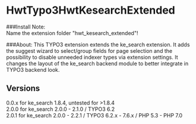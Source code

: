 # HwtTypo3HwtKesearchExtended
###Install Note:  
Name the extension folder "hwt_kesearch_extended"!

###About: 
This TYPO3 extension extends the ke_search extension. It adds the suggest wizard to select/group fields for page selection and the possibility to disable unneeded indexer types via extension settings. It changes the layout of the ke_search backend module to better integrate in TYPO3 backend look.

## Versions
0.0.x for ke_search 1.8.4, untested for >1.8.4  
2.0.0 for ke_search 2.0.0 - 2.1.0 / TYPO3 6.2   
2.0.1 for ke_search 2.0.0 - 2.2.1 / TYPO3 6.2.x - 7.6.x / PHP 5.3 - PHP 7.0